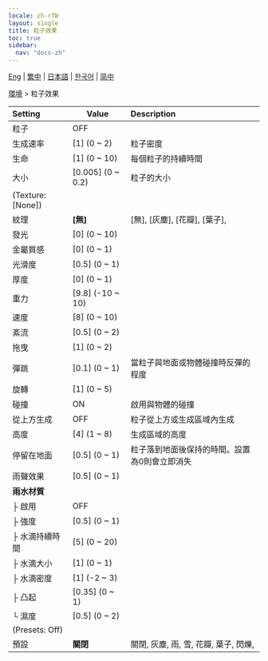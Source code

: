 ```yaml
---
locale: zh-rTW
layout: single
title: 粒子效果
toc: true
sidebar:
  nav: "docs-zh"
---
```

[Eng](/dancexr/menu/2025.4/scene/particles) | [繁中](/tw/dancexr/menu/2025.4/scene/particles) | [日本語](/jp/dancexr/menu/2025.4/scene/particles) | [한국어](/kr/dancexr/menu/2025.4/scene/particles) | [简中](/zh/dancexr/menu/2025.4/scene/particles)

[環境](../menu#環境) > 粒子效果



| Setting | Value | Description |
| :--- | --- | :--- |
| 粒子 | OFF | 
| 生成速率 | [1] (0 ~ 2) | 粒子密度
| 生命 | [1] (0 ~ 10) | 每個粒子的持續時間
| 大小 | [0.005] (0 ~ 0.2) | 粒子的大小
| (Texture: [None]) || 
| 紋理 | **[無]** | [無], [灰塵], [花瓣], [葉子],  |
| 發光 | [0] (0 ~ 10) | 
| 金屬質感 | [0] (0 ~ 1) | 
| 光滑度 | [0.5] (0 ~ 1) | 
| 厚度 | [0] (0 ~ 1) | 
| 重力 | [9.8] (-10 ~ 10) | 
| 速度 | [8] (0 ~ 10) | 
| 紊流 | [0.5] (0 ~ 2) | 
| 拖曳 | [1] (0 ~ 2) | 
| 彈跳 | [0.1] (0 ~ 1) | 當粒子與地面或物體碰撞時反彈的程度
| 旋轉 | [1] (0 ~ 5) | 
| 碰撞 | ON | 啟用與物體的碰撞
| 從上方生成 | OFF | 粒子從上方或生成區域內生成
| 高度 | [4] (1 ~ 8) | 生成區域的高度
| 停留在地面 | [0.5] (0 ~ 1) | 粒子落到地面後保持的時間。設置為0則會立即消失
| 雨聲效果 | [0.5] (0 ~ 1) | 
| **雨水材質** | | 
| ├ 啟用 | OFF | 
| ├ 強度 | [0.5] (0 ~ 1) | 
| ├ 水滴持續時間 | [5] (0 ~ 20) | 
| ├ 水滴大小 | [1] (0 ~ 1) | 
| ├ 水滴密度 | [1] (-2 ~ 3) | 
| ├ 凸起 | [0.35] (0 ~ 1) | 
| └ 濕度 | [0.5] (0 ~ 2) | 
| (Presets: Off) || 
| 預設 | **關閉** | 關閉, 灰塵, 雨, 雪, 花瓣, 葉子, 閃爍,  |
